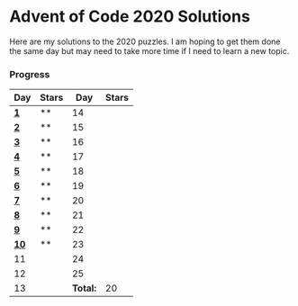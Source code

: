 # Advent of Code 2020 Solutions
Here are my solutions to the 2020 puzzles. I am hoping to get them done the same day but may need to take more time if I need to learn a new topic.

### Progress

| Day | Stars | Day | Stars |
| ------ | ------ | ------ | ------ |
| **[1](https://github.com/mariom100o/Advent-of-Code-Solutions/tree/main/2020/Day%201)** | ** | 14 |  |
| **[2](https://github.com/mariom100o/Advent-of-Code-Solutions/tree/main/2020/Day%202)** | ** | 15 |  |
| **[3](https://github.com/mariom100o/Advent-of-Code-Solutions/tree/main/2020/Day%203)** | ** | 16 |  |
| **[4](https://github.com/mariom100o/Advent-of-Code-Solutions/tree/main/2020/Day%204)** | ** | 17 |  |
| **[5](https://github.com/mariom100o/Advent-of-Code-Solutions/tree/main/2020/Day%205)** | ** | 18 |  |
| **[6](https://github.com/mariom100o/Advent-of-Code-Solutions/tree/main/2020/Day%206)** | ** | 19 |  |
| **[7](https://github.com/mariom100o/Advent-of-Code-Solutions/tree/main/2020/Day%207)** | ** | 20 |  |
| **[8](https://github.com/mariom100o/Advent-of-Code-Solutions/tree/main/2020/Day%208)** | ** | 21 |  |
| **[9](https://github.com/mariom100o/Advent-of-Code-Solutions/tree/main/2020/Day%209)** | ** | 22 |  |
| **[10](https://github.com/mariom100o/Advent-of-Code-Solutions/tree/main/2020/Day%2010)** | ** | 23 |  |
| 11 |  | 24 |  |
| 12 |  | 25 |  |
| 13 |  | **Total:** | 20 |